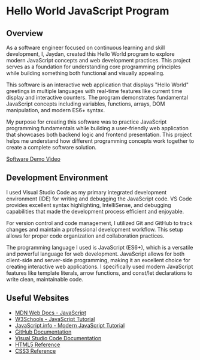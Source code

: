 # Hello World JavaScript Program

## Overview

As a software engineer focused on continuous learning and skill development, I, Jaydan, created this Hello World program to explore modern JavaScript concepts and web development practices. This project serves as a foundation for understanding core programming principles while building something both functional and visually appealing.

This software is an interactive web application that displays "Hello World" greetings in multiple languages with real-time features like current time display and interactive counters. The program demonstrates fundamental JavaScript concepts including variables, functions, arrays, DOM manipulation, and modern ES6+ syntax.

My purpose for creating this software was to practice JavaScript programming fundamentals while building a user-friendly web application that showcases both backend logic and frontend presentation. This project helps me understand how different programming concepts work together to create a complete software solution.

[Software Demo Video](http://youtube.link.goes.here)

## Development Environment

I used Visual Studio Code as my primary integrated development environment (IDE) for writing and debugging the JavaScript code. VS Code provides excellent syntax highlighting, IntelliSense, and debugging capabilities that made the development process efficient and enjoyable.

For version control and code management, I utilized Git and GitHub to track changes and maintain a professional development workflow. This setup allows for proper code organization and collaboration practices.

The programming language I used is JavaScript (ES6+), which is a versatile and powerful language for web development. JavaScript allows for both client-side and server-side programming, making it an excellent choice for creating interactive web applications. I specifically used modern JavaScript features like template literals, arrow functions, and const/let declarations to write clean, maintainable code.

## Useful Websites

- [MDN Web Docs - JavaScript](https://developer.mozilla.org/en-US/docs/Web/JavaScript)
- [W3Schools - JavaScript Tutorial](https://www.w3schools.com/js/)
- [JavaScript.info - Modern JavaScript Tutorial](https://javascript.info/)
- [GitHub Documentation](https://docs.github.com/)
- [Visual Studio Code Documentation](https://code.visualstudio.com/docs)
- [HTML5 Reference](https://developer.mozilla.org/en-US/docs/Web/HTML)
- [CSS3 Reference](https://developer.mozilla.org/en-US/docs/Web/CSS)
